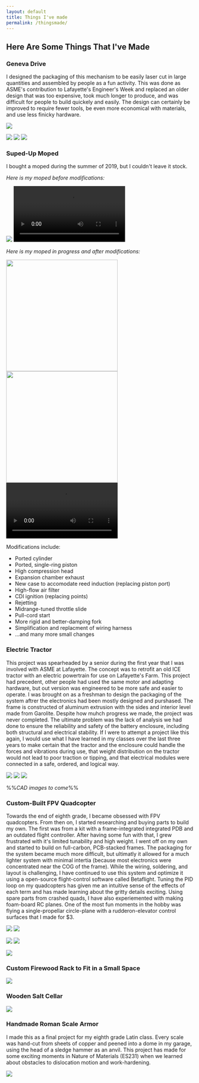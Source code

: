 ```yaml
---
layout: default
title: Things I've made
permalink: /thingsmade/
---
```

## Here Are Some Things That I've Made

### Geneva Drive

I designed the packaging of this mechanism to be easily laser cut in large quantities and assembled by people as a fun activity. This was done as ASME's contribution to Lafayette's Engineer's Week and replaced an older design that was too expensive, took much longer to produce, and was difficult for people to build quickely and easily. The design can certainly be improved to require fewer tools, be even more economical with materials, and use less finicky hardware.

<img style="max-width: 500px; height: auto; " src="https://r3dotstone.github.io/portfolio/media/genevaIso.png" >

<img style="max-width: 200px; height: auto; " src="https://r3dotstone.github.io/portfolio/media/genevaFront.png" /> <img style="max-width: 200px; height: auto; " src="https://r3dotstone.github.io/portfolio/media/genevaSec1.png" /> <img style="max-width: 200px; height: auto; " src="https://r3dotstone.github.io/portfolio/media/genevaSec2.png" />

### Suped-Up Moped

I bought a moped during the summer of 2019, but I couldn't leave it stock.

_Here is my moped before modifications:_

<img style="max-width: 500px; height: auto; " src="https://r3dotstone.github.io/portfolio/media/Moped/mopedBefore.jpg" > <video style="max-height: 300px; width: auto;" controls >
    <source src="https://r3dotstone.github.io/portfolio/media/Moped/mopedBefore_CUT.mp4" type="video/mp4">
    Your browser does not support the video tag.
</video>

_Here is my moped in progress and after modifications:_

<img style="max-width: auto; height: 300px; " src="https://r3dotstone.github.io/portfolio/media/Moped/mopedMotor1.jpg" /> <img style="max-width: auto; height: 300px; " src="https://r3dotstone.github.io/portfolio/media/Moped/mopedMods1.jpg" /> <video style="max-height: 300px; width: auto;" controls>
    <source src="https://r3dotstone.github.io/portfolio/media/Moped/mopedAfter.mp4" type="video/mp4">
    Your browser does not support the video tag.
</video> 

Modifications include:
- Ported cylinder
- Ported, single-ring piston
- High compression head
- Expansion chamber exhaust
- New case to accomodate reed induction (replacing piston port)
- High-flow air filter
- CDI ignition (replacing points)
- Rejetting
- Midrange-tuned throttle slide
- Pull-cord start
- More rigid and better-damping fork
- Simplification and replacment of wiring harness
- ...and many more small changes

### Electric Tractor

This project was spearheaded by a senior during the first year that I was involved with ASME at Lafayette. The concept was to retrofit an old ICE tractor with an electric powertrain for use on Lafayette's Farm. This project had precedent, other people had used the same motor and adapting hardware, but out version was engineered to be more safe and easier to operate. I was brought on as a freshman to design the packaging of the system aftrer the electronics had been mostly designed and purshased. The frame is constructed of aluminum extrusion with the sides and interior level made from Garolite. Despite how muhch progress we made, the project was never completed. The ultimate problem was the lack of analysis we had done to ensure the reliability and safety of the battery enclosure, including both structural and electrical stability. If I were to attempt a project like this again, I would use what I have learned in my classes over the last three years to make certain that the tractor and the enclosure could handle the forces and vibrations during use, that weight distribution on the tractor would not lead to poor traction or tipping, and that electrical modules were connected in a safe, ordered, and logical way.

<img style="max-width: 500px; height: auto; " src="https://r3dotstone.github.io/portfolio/media/Tractor/tractor1.jpg" /> <img style="max-width: 500px; height: auto; " src="https://r3dotstone.github.io/portfolio/media/Tractor/tractorBox1.jpg" /> <img style="max-width: 500px; height: auto; " src="https://r3dotstone.github.io/portfolio/media/Tractor/tractorCockpit2.jpg" />

%%_CAD images to come_%%

### Custom-Built FPV Quadcopter

Towards the end of eighth grade, I became obsessed with FPV quadcopters. From then on, I started researching and buying parts to build my own. The first was from a kit with a frame-integrated integrated PDB and an outdated flight controller. After having some fun with that, I grew frustrated with it's limited tunability and high weight. I went off on my own and started to build on full-carbon, PCB-stacked frames. The packaging for the system became much more difficult, but ultimatly it allowed for a much lighter system with minimal intertia (because most electronics were concentrated near the COG of the frame). While the wiring, soldering, and layout is challenging, I have continued to use this system and optimize it using a open-source flight-control software called Betaflight. Tuning the PID loop on my quadcopters has given me an intuitive sense of the effects of each term and has made learning about the gritty details exciting. Using spare parts from crashed quads, I have also experiemented with making foam-board RC planes. One of the most fun moments in the hobby was flying a single-propellar circle-plane with a rudderon-elevator control surfaces that I made for $3.

<img style="max-width: 500px; height: auto; " src="https://r3dotstone.github.io/portfolio/media/Drone/drone.jpg" /> <img style="max-width: 500px; height: auto; " src="https://r3dotstone.github.io/portfolio/media/Drone/drone2.jpg" />

<img style="max-width: 500px; height: auto; " src="https://r3dotstone.github.io/portfolio/media/Drone/drone_top.jpg" /> <img style="max-width: 500px; height: auto; " src="https://r3dotstone.github.io/portfolio/media/Drone/drone_side.jpg" />

<img style="max-width: 500px; height: auto; " src="https://r3dotstone.github.io/portfolio/media/Drone/plane.jpg" >

### Custom Firewood Rack to Fit in a Small Space

<img style="max-width: 500px; height: auto; " src="https://r3dotstone.github.io/portfolio/media/rack.jpg" >

### Wooden Salt Cellar

<img style="max-width: 500px; height: auto; " src="https://r3dotstone.github.io/portfolio/media/box.jpg" >

### Handmade Roman Scale Armor

I made this as a final project for my eighth grade Latin class. Every scale was hand-cut from sheets of copper and peened into a dome in my garage, using the head of a sledge hammer as an anvil. This project has made for some exciting moments in Nature of Materials (ES231) when we learned about obstacles to dislocation motion and work-hardening.

<img style="max-width: 500px; height: auto; " src="https://r3dotstone.github.io/portfolio/media/armor.jpg" >